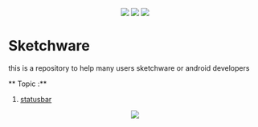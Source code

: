 <p align="center">
<a href="http://developer.android.com/index.html"><img src="https://img.shields.io/badge/platform-android-green.svg"></a>
<a href="http://choosealicense.com/licenses/mit/"><img src="https://img.shields.io/badge/license-MIT-green.svg?style=true"></a>
<a href="https://app.fossa.com/projects/git%2Bgithub.com%2Freedniv%2Fsketchware?ref=badge_shield" alt="FOSSA Status"><img src="https://app.fossa.com/api/projects/git%2Bgithub.com%2Freedniv%2Fsketchware.svg?type=shield"/></a>
</p>


# Sketchware
this is a repository to help many users sketchware or android developers




** Topic :**
1. <a href="https://github.com/reedniv/sketchware/tree/main/src/main#statusbar">statusbar</a>








<p align="center">
<a href="https://app.fossa.com/projects/git%2Bgithub.com%2Freedniv%2Fsketchware?ref=badge_large" alt="FOSSA Status"><img src="https://app.fossa.com/api/projects/git%2Bgithub.com%2Freedniv%2Fsketchware.svg?type=large"/></a>
</p>
